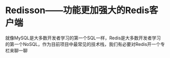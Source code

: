 # Redisson——功能更加强大的Redis客户端

就像MySQL是大多数开发者学习的第一个SQL一样，Redis是大多数开发者学习的第一个NoSQL，作为目前项目中最常见的技术栈，我们有必要对Redis开一个专栏来聊一聊

